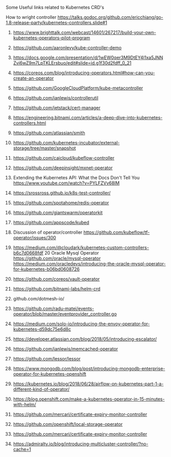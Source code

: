 Some Useful links related to Kubernetes CRD's

How to wright controller
https://talks.godoc.org/github.com/ericchiang/go-1.8-release-party/kubernetes-controllers.slide#1

1. https://www.brighttalk.com/webcast/14601/267217/build-your-own-kubernetes-operators-pilot-program
2. https://github.com/aaronlevy/kube-controller-demo
3. https://docs.google.com/presentation/d/1wEW0qer3M9DtEY4I1xa5JNNZvi6wZ9m7LpTKLErsbuo/edit#slide=id.g1f30d2fdff_0_21
4. https://coreos.com/blog/introducing-operators.html#how-can-you-create-an-operator
5. https://github.com/GoogleCloudPlatform/kube-metacontroller
6. https://github.com/ianlewis/controllerutil
7. https://github.com/jetstack/cert-manager
8. https://engineering.bitnami.com/articles/a-deep-dive-into-kubernetes-controllers.html
9. https://github.com/atlassian/smith
10. https://github.com/kubernetes-incubator/external-storage/tree/master/snapshot
11. https://github.com/caicloud/kubeflow-controller
12. https://github.com/deepinsight/mxnet-operator
13. Extending the Kubernetes API: What the Docs Don't Tell You
    https://www.youtube.com/watch?v=PYLFZVv68lM
14. https://srossross.github.io/k8s-test-controller/  
15. https://github.com/spotahome/redis-operator
16. https://github.com/giantswarm/operatorkit
17. https://github.com/appscode/kubed
18. Discussion of operator/controller https://github.com/kubeflow/tf-operator/issues/300
19. https://medium.com/@cloudark/kubernetes-custom-controllers-b6c7d0668fdf
20 Oracle Mysql Operator https://github.com/oracle/mysql-operator
https://medium.com/oracledevs/introducing-the-oracle-mysql-operator-for-kubernetes-b06bd0608726
21. https://github.com/coreos/vault-operator
22. https://github.com/bitnami-labs/helm-crd
23. github.com/dotmesh-io/
24. https://github.com/radu-matei/events-operator/blob/master/eventprovider_controller.go
25. https://medium.com/solo-io/introducing-the-envoy-operator-for-kubernetes-d59dc75e6d8c
26. https://developer.atlassian.com/blog/2018/05/introducing-escalator/
27. https://github.com/ianlewis/memcached-operator
28. https://github.com/lessor/lessor
29. https://www.mongodb.com/blog/post/introducing-mongodb-enterprise-operator-for-kubernetes-openshift


30. https://kubernetes.io/blog/2018/06/28/airflow-on-kubernetes-part-1-a-different-kind-of-operator/
31. https://blog.openshift.com/make-a-kubernetes-operator-in-15-minutes-with-helm/
32. https://github.com/mercari/certificate-expiry-monitor-controller
33. https://github.com/openshift/local-storage-operator
34. https://github.com/mercari/certificate-expiry-monitor-controller
35. https://admiralty.io/blog/introducing-multicluster-controller/?no-cache=1
